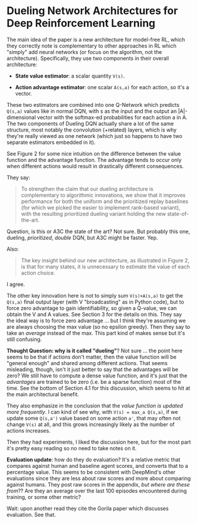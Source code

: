 # Dueling Network Architectures for Deep Reinforcement Learning

The main idea of the paper is a new architecture for model-free RL, which they
correctly note is complementary to other approaches in RL which "simply" add
neural networks (or focus on the algorithm, not the architecture). Specifically,
they use two components in their overall architecture:

- **State value estimator**: a scalar quantity `V(s)`.

- **Action advantage estimator**: one scalar `A(s,a)` for each action, so it's a
  vector.

These two estimators are combined into one Q-Network which predicts `Q(s,a)`
values like in normal DQN, with s as the input and the output an |A|-dimensional
vector with the softmax-ed probabilities for each action a in A. The two
components of Dueling DQN actually share a lot of the same structure, most
notably the convolution (+related) layers, which is why they're really viewed as
one network (which just so happens to have two separate estimators embedded in
it).

See Figure 2 for some nice intuition on the difference between the value
function and the advantage function. The advantage tends to occur only when
different actions would result in drastically different consequences.

They say:

> To strengthen the claim that our dueling architecture is complementary to
> algorithmic innovations, we show that it improves performance for both the
> uniform and the prioritized replay baselines (for which we picked the easier
> to implement rank-based variant), with the resulting prioritized dueling
> variant holding the new state-of-the-art.

Question, is this or A3C the state of the art? Not sure. But probably this one,
dueling, *prioritized*, *double* DQN, but A3C might be faster. Yep.

Also:

> The key insight behind our new architecture, as illustrated in Figure 2, is
> that for many states, it is unnecessary to estimate the value of each action
> choice.

I agree.

The other key innovation here is not to simply sum `V(s)+A(s,a)` to get the
`Q(s,a)` final output layer (with V "broadcasting" as in Python code), but to
force zero advantage to gain identifiability, so given a Q-value, we can obtain
the V and A values. See Section 3 for the details on this. They say the ideal
way is to force zero advantage ... but I think they're assuming we are always
choosing the max value (so no epsilon greedy). Then they say to take an
*average* instead of the max. This part kind of makes sense but it's still
confusing.

**Thought Question: why is it called "dueling"**? Not sure ... the point here
seems to be that if actions don't matter, then the value function will be
"general enough" and shared among different actions. That seems misleading,
though, isn't it just better to say that the advantages will be zero? We still
have to compute a dense value function, and it's just that the *advantages* are
trained to be zero (i.e. be a sparse function) most of the time. See the bottom
of Section 4.1 for this discussion, which seems to hit at the main architectural
benefit.

They also emphasize in the conclusion that the *value function is updated more
frequently*. I can kind of see why, with `V(s) = max_a Q(s,a)`, if we update
some `Q(s,a')` value based on some action `a'`, that may often not change `V(s)`
at all, and this grows increasingly likely as the number of actions increases.

Then they had experiments, I liked the discussion here, but for the most part
it's pretty easy reading so no need to take notes on it.

**Evaluation update**: how do they do evaluation? It's a relative metric that
compares against human and baseline agent scores, and converts that to a
percentage value.  This seems to be consistent with DeepMind's other evaluations
since they are less about raw scores and more about comparing against humans.
They post raw scores in the appendix, *but where are these from*?? Are they an
average over the last 100 episodes encountered during training, or some other
metric?

Wait: upon another read they cite the Gorila paper which discusses evaluation.
See that.
